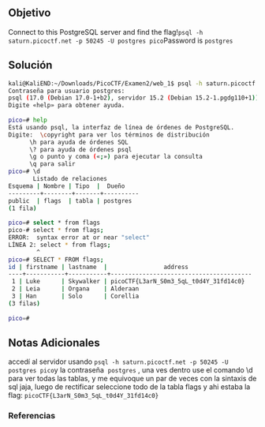 ## Objetivo
Connect to this PostgreSQL server and find the flag!`psql -h saturn.picoctf.net -p 50245 -U postgres pico`Password is `postgres`
## Solución
```bash
kali@KaliEND:~/Downloads/PicoCTF/Examen2/web_1$ psql -h saturn.picoctf.net -p 50245 -U postgres pico  
Contraseña para usuario postgres:    
psql (17.0 (Debian 17.0-1+b2), servidor 15.2 (Debian 15.2-1.pgdg110+1))  
Digite «help» para obtener ayuda.  
  
pico=# help  
Está usando psql, la interfaz de línea de órdenes de PostgreSQL.  
Digite:  \copyright para ver los términos de distribución  
      \h para ayuda de órdenes SQL  
      \? para ayuda de órdenes psql  
      \g o punto y coma («;») para ejecutar la consulta  
      \q para salir  
pico=# \d  
       Listado de relaciones  
Esquema | Nombre | Tipo  |  Dueño      
---------+--------+-------+----------  
public  | flags  | tabla | postgres  
(1 fila)  
  
pico=# select * from flags  
pico-# select * from flags;  
ERROR:  syntax error at or near "select"  
LÍNEA 2: select * from flags;  
        ^  
pico=# SELECT * FROM flags;  
id | firstname | lastname  |                address                    
----+-----------+-----------+----------------------------------------  
 1 | Luke      | Skywalker | picoCTF{L3arN_S0m3_5qL_t0d4Y_31fd14c0}  
 2 | Leia      | Organa    | Alderaan  
 3 | Han       | Solo      | Corellia  
(3 filas)  
  
pico=#
```
## Notas Adicionales
accedí al servidor usando `psql -h saturn.picoctf.net -p 50245 -U postgres pico`y la contraseña  `postgres` , una ves dentro use el comando \d para ver todas las tablas, y me equivoque un par de veces con la sintaxis de sql jaja, luego de rectificar seleccione todo de la tabla flags y ahi estaba la flag:
`picoCTF{L3arN_S0m3_5qL_t0d4Y_31fd14c0}`
### Referencias